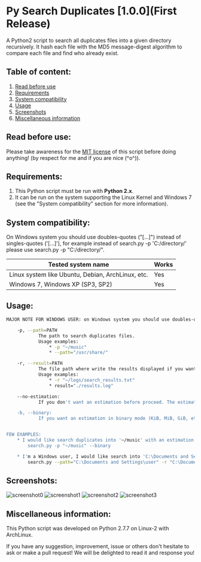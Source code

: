 Py Search Duplicates [1.0.0](First Release)
===========================================
A Python2 script to search all duplicates files into a given directory recursively. It hash each file with the MD5 message-digest algorithm to compare each file and find who already exist.

Table of content:
-----------------
1. [Read before use](#Read-before-use)
2. [Requirements](#Requirements)
3. [System compatibility](#System-compatibility)
4. [Usage](#Usage)
5. [Screenshots](#Screenshots)
6. [Miscellaneous information](#Miscellaneous-information)

Read before use:
----------------
Please take awareness for the [MIT license](https://github.com/NyanKiyoshi/Py-Search-Duplicates/blob/master/LICENSE) of this script before doing anything! (by respect for me and if you are nice (^o^)).

Requirements:
-------------
1. This Python script must be run with __Python 2.x__.
2. It can be run on the system supporting the Linux Kernel and Windows 7 (see the "System compatibility" section for more information).

System compatibility:
---------------------
On Windows system you should use doubles-quotes ("[...]") instead of singles-quotes ('[...]'), for example instead of search.py -p 'C:/directory/' please use  search.py -p "C:/directory/".

| Tested system name                                | Works |
| ------------------------------------------------- | ----- |
| Linux system like Ubuntu, Debian, ArchLinux, etc. |  Yes  |
| Windows 7, Windows XP (SP3, SP2)                  |  Yes  |

Usage:
------
```bash
MAJOR NOTE FOR WINDOWS USER: on Windows system you should use doubles-quotes ("[...]") instead of singles-quotes ('[...]'), for example instead of search.py -p 'C:/directory/' please use  search.py -p "C:/directory/".

    -p, --path=PATH
            The path to search duplicates files.
            Usage examples:
                * -p "~/music"
                * --path="/usr/share/"

    -r, --result=PATH
            The file path where write the results displayed if you want save it.
            Usage examples:
                * -r "~/logs/search_results.txt"
                * result="./results.log"

    --no-estimation:
            If you don't want an estimation before proceed. The estimation display the total files and the current size of directory (recursively) and allow a progress bar.

    -b, --binary:
            If you want an estimation in binary mode (KiB, MiB, GiB, etc.) instead of the default in decimal (KB, MB, GB, etc.).


FEW EXAMPLES:
    * I would like search duplicates into '~/music' with an estimation and in binary mode without writing the output result. I can use:
        search.py -p "~/music" --binary

    * I'm a Windows user, I would like search into 'C:\Documents and Settings\user' and write the output result in 'C:\Documents and Settings\user\Desktop\results.txt' and I want an estimation. I use:
        search.py --path="C:\Documents and Settings\user" -r "C:\Documents and Settings\user\Desktop\results.txt" --no-estimation

```

Screenshots:
------------
![screenshot0](http://i.imgur.com/YeEhgrf.png)
![screenshot1](http://i.imgur.com/TBvrpyB.png)
![screenshot2](http://i.imgur.com/XF0lwJg.png)
![screenshot3](http://i.imgur.com/eX2FS3o.png)

Miscellaneous information:
--------------------------
This Python script was developed on Python 2.7.7 on Linux-2 with ArchLinux.

If you have any suggestion, improvement, issue or others don't hesitate to ask or make a pull request! We will be delighted to read it and response you!
